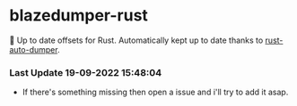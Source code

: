 # blazedumper-rust

🚀 Up to date offsets for Rust. Automatically kept up to date thanks to [rust-auto-dumper](https://github.com/Akandesh/rust-auto-dumper).


### Last Update 19-09-2022 15:48:04
- If there's something missing then open a issue and i'll try to add it asap.